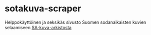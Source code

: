 # sotakuva-scraper

Helppokäyttöinen ja seksikäs sivusto Suomen sodanaikaisten kuvien selaamiseen [SA-kuva-arkistosta](http://sa-kuva.fi)